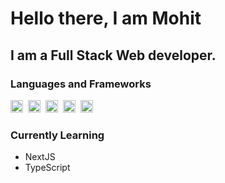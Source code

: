 # Hello there, I am Mohit

## I am a Full Stack Web developer.

### Languages and Frameworks

<image src="https://cdn-icons-png.flaticon.com/512/1051/1051277.png" height="20">&nbsp;
<image src="https://cdn-icons-png.flaticon.com/512/732/732190.png" height="20">&nbsp;
<image src="https://raw.githubusercontent.com/github/explore/80688e429a7d4ef2fca1e82350fe8e3517d3494d/topics/javascript/javascript.png" height="20">&nbsp;
<image src="https://raw.githubusercontent.com/github/explore/80688e429a7d4ef2fca1e82350fe8e3517d3494d/topics/react/react.png" height="20">&nbsp;
<image src="https://raw.githubusercontent.com/github/explore/80688e429a7d4ef2fca1e82350fe8e3517d3494d/topics/nodejs/nodejs.png" height="20">
    
  
### Currently Learning

- NextJS
- TypeScript

<!--[![Mohit's github stats](https://github-readme-stats.vercel.app/api?username=mohitpatel412&count_private=true)](https://github.com/anuraghazra/github-readme-stats)-->
